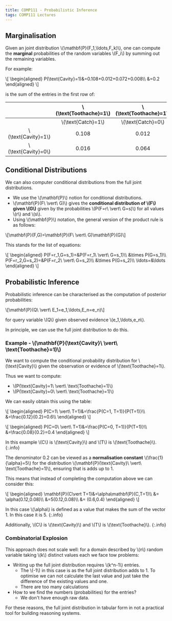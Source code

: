 ```yaml
---
title: COMP111 - Probabilistic Inference
tags: COMP111 Lectures
---
```

## Marginalisation
Given an joint distribution &#92;(\mathbf{P}(F_1,\ldots,F_k)&#92;), one can compute the **marginal** probabilities of the random variables &#92;(F_i&#92;) by summing out the remaining variables.

For example:

&#92;[
\begin{aligned}
P(\text{Cavity}=1)&=0.108+0.012+0.072+0.008&#92;&#92;
&=0.2
\end{aligned}
&#92;]

is the sum of the entries in the first row of:

| | &#92;(\text{Toothache}=1&#92;) | &#92;(\text{Toothache}=1&#92;) | &#92;(\text{Toothache}=0&#92;) | &#92;(\text{Toothache}=0&#92;) |
| :-: | :-: | :-: | :-: | :-: |
| | &#92;(\text{Catch}=1&#92;) |  &#92;(\text{Catch}=0&#92;) |  &#92;(\text{Catch}=1&#92;) |  &#92;(\text{Catch}=0&#92;) | 
| &#92;(\text{Cavity}=1&#92;) | 0.108 | 0.012 | 0.072 | 0.008 |
| &#92;(\text{Cavity}=0&#92;) | 0.016 | 0.064 | 0.144 | 0.576 |

## Conditional Distributions
We can also computer conditional distributions from the full joint distributions.

* We use the &#92;(\mathbf{P}&#92;) notion for conditional distributions.
* &#92;(\mathbf{P}(F\ \vert\  G)&#92;) gives the **conditional distribution of &#92;(F&#92;) given &#92;(G&#92;)** given by the probabilities &#92;(P(F=r\ \vert\  G=s)&#92;) for all values &#92;(r&#92;) and &#92;(s&#92;).
* Using &#92;(\mathbf{P}&#92;) notation, the general version of the product rule is as follows:

&#92;[\mathbf{P}(F,G)=\mathbf{P}(F\ \vert\ G)\mathbf{P}(G)&#92;]

This stands for the list of equations:

&#92;[
\begin{aligned}
P(F=r_1,G=s_1)=&P(F=r_1\ \vert\ G=s_1)&#92;&#92;
&\times P(G=s_1)&#92;&#92;
P(F=r_2,G=s_2)=&P(F=r_2\ \vert\ G=s_2)&#92;&#92;
&\times P(G=s_2)&#92;&#92;
\ldots=&\ldots
\end{aligned}
&#92;]

## Probabilistic Inference
Probabilistic inference can be characterised as the computation of posterior probabilities:

&#92;[\mathbf{P}(Q\ \vert\ E_1=e_1,\ldots,E_n=e_n)&#92;]

for query variable &#92;(Q&#92;) given observed evidence &#92;(e_1,\ldots,e_n&#92;).

In principle, we can use the full joint distribution to do this.

### Example - &#92;(\mathbf{P}(\text{Cavity}\ \vert\ \text{Toothache}=1)&#92;)
We want to compute the conditional probability distribution for &#92;(\text{Cavity}&#92;) given the observation or evidence of &#92;(\text{Toothache}=1&#92;).

Thus we want to compute:

* &#92;(P(\text{Cavity}=1\ \vert\ \text{Toothache}=1)&#92;)
* &#92;(P(\text{Cavity}=0\ \vert\ \text{Toothache}=1)&#92;)

We can easily obtain this using the table:

&#92;[
\begin{aligned}
P(C=1\ \vert\ T=1)&=\frac{P(C=1, T=1)}{P(T=1)}&#92;&#92;
&=\frac{0.12}{0.2}=0.6&#92;&#92;
\end{aligned}
&#92;]

&#92;[
\begin{aligned}
P(C=0\ \vert\ T=1)&=\frac{P(C=0, T=1)}{P(T=1)}&#92;&#92;
&=\frac{0.08}{0.2}=0.4
\end{aligned}
&#92;]

In this example &#92;(C&#92;) is &#92;(\text{Cavity}&#92;) and &#92;(T&#92;) is &#92;(\text{Toothache}&#92;).
{:.info}

The denominator 0.2 can be viewed as a **normalisation constant** &#92;(\frac{1}{\alpha}=5&#92;) for the distribution &#92;(\mathbf{P}(\text{Cavity}\ \vert\ \text{Toothache}=1)&#92;), ensuring that is adds up to 1.

This means that instead of completing the computation above we can consider this:

&#92;[
\begin{aligned}
\mathbf{P}(C\vert T=1)&=\alpha\mathbf{P}(C,T=1)&#92;&#92;
&= \alpha(0.12,0.08)&#92;&#92;
&=5(0.12,0.08)&#92;&#92;
&= (0.6,0.4)
\end{aligned}
&#92;]

In this case &#92;(\alpha&#92;) is defined as a value that makes the sum of the vector 1. In this case it is 5.
{:.info}

Additionally, &#92;(C&#92;) is &#92;(\text{Cavity}&#92;) and &#92;(T&#92;) is &#92;(\text{Toothache}&#92;).
{:.info}

### Combinatorial Explosion
This approach does not scale well: for a domain described by &#92;(n&#92;) random variable taking &#92;(k&#92;) distinct values each we face tow problems:

* Writing up the full joint distribution requires &#92;(k^n-1&#92;) entries.
	* The &#92;(-1&#92;) in this case is as the full joint distribution adds to 1. To optimise we can not calculate the last value and just take the difference of the existing values and one.
	* There are too many calculations
* How to we find the numbers (probabilities) for the entries?
	* We don't have enough raw data.

For these reasons, the full joint distribution in tabular form in not a practical tool for building reasoning systems.
